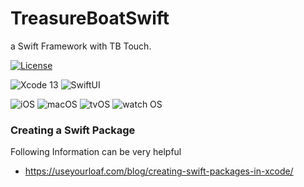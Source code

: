 # TreasureBoatSwift

a Swift Framework with TB Touch.

[![License](https://img.shields.io/badge/License-MIT-green)](https://github.com/ishimoto/TreasureBoatSwift/blob/main/LICENSE)

![Xcode 13](https://img.shields.io/badge/XCode-13%2B-blue)
![SwiftUI](https://img.shields.io/badge/SwiftUI-3-blue)

![iOS](https://img.shields.io/badge/iOS-15%2B-orange)
![macOS](https://img.shields.io/badge/macOS-12%2B-orange)
![tvOS](https://img.shields.io/badge/tvOS-2%2B-orange)
![watch OS](https://img.shields.io/badge/watchOS-2%2B-orange)

### Creating a Swift Package

Following Information can be very helpful

* https://useyourloaf.com/blog/creating-swift-packages-in-xcode/

